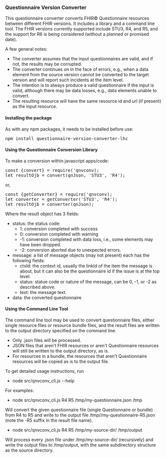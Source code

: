 ### Questionnaire Version Converter

This questionnaire converter converts FHIR&copy; Questionnaire resources between different FHIR versions. 
It includes a library and a command line tool. The FHIR versions currently supported include STU3, R4, and R5, 
and the support for R6 is being considered (without a planned or promised date).

A few general notes:
- The converter assumes that the input questionnaires are valid, and if not, the results may be corrupted.
- The converter continues on in the face of errors, e.g., when a data element from the source version 
  cannot be converted to the target version and will report such incidents at the item level.
- The intention is to always produce a valid questionnaire if the input is valid, although
  there may be data losses, e.g., data elements unable to convert.
- The resulting resource will have the same resource id and url (if present) as the input resource.

#### Installing the package
As with any npm packages, it needs to be installed before use:
<pre>npm install questionnaire-version-converter-lhc</pre>

#### Using the Questionnaire Conversion Library
To make a conversion within javascript apps/code: 
<pre>
const {convert} = require('qnvconv);
let resultOjb = convert(qnJson, 'STU3', 'R4');
</pre>
or,
<pre>
const {getConverter} = require('qnvconv);
let converter = getConverter('STU3', 'R4');
let resultOjb = converter(qnJson);
</pre>
Where the result object has 3 fields:
- status: the status code:
  - 1: conversion completed with success
  - 0: conversion completed with warning 
  - -1: conversion completed with data loss, i.e., some elements may have been dropped. 
  - -2: conversion aborted due to unexpected errors. 
- message: a list of message objects (may not present) each has the following fields:
  - ctxId: the context id, usually the linkId of the item the message is about, but it can also be
    the questionnaire id if the issue is at the top level.
  - status: statue code or nature of the message, can be 0, -1, or -2 as described above.
  - text: the message text.
- data: the converted questionnaire


#### Using the Command Line Tool
The command line tool may be used to convert questionnaire files, either single resource files or 
resource bundle files, and the result files are written to the output directory specified on the
command line.
- Only .json files will be processed.
- JSON files that aren't FHIR resources or aren't Questionnaire resources will still be written to the
  output directory, as is.
- For resources in a bundle, the resources that aren't Questionnaire resources will be copied as is
  to the output file.


To get detailed usage instructions, run
- node src/qnvconv_cli.js --help

For examples:
- node src/qnvconv_cli.js R4 R5 /tmp/my-questionnaire.json /tmp

Will convert the given questionnaire file (single Questionnaire or bundle) from R4 to R5 and write to the
output file /tmp//my-questionnaire-R5.json (note the -R5 suffix in the result file name).

- node src/qnvconv_cli.js R4 R5 /tmp/my-source-dir/ /tmp/output

Will process every .json file under /tmp/my-source-dir/ (recursively) and write the output
files to /tmp/output, with the same subdirectory structure as the source directory.
